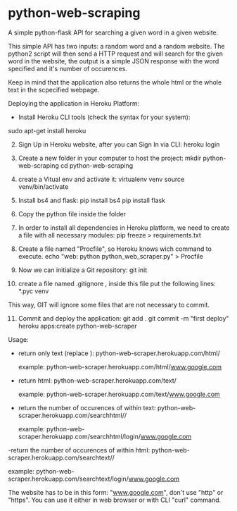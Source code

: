 # python-web-scraping
A simple python-flask API for searching a given word in a given website.

This simple API has two inputs: a random word and a random website.
The python2 script will then send a HTTP request and will search for the given word in the website, the output is a simple JSON response with the word specified and it's number of occurences.

Keep in mind that the application also returns the whole html or the whole text in the scpecified webpage.

Deploying the application in Heroku Platform:

- Install Heroku CLI tools (check the syntax for your system):

sudo apt-get install heroku 

2) Sign Up in Heroku website, after you can Sign In via CLI:
heroku login

3) Create a new folder in your computer to host the project:
mkdir python-web-scraping
cd python-web-scraping

4) create a Vitual env and activate it:
virtualenv venv
source venv/bin/activate

5) Install bs4 and flask:
pip install bs4
pip install flask

6) Copy the python file inside the folder

7) In order to install all dependencies in Heroku platform, we need to create a file with all necessary modules:
pip freeze > requirements.txt

8) Create a file named "Procfile", so Heroku knows wich command to execute. 
echo "web: python python_web_scraper.py" > Procfile

9) Now we can initialize a Git repository:
git init

10) create a file named .gitignore , inside this file put the following lines:
*.pyc
venv

This way, GIT will ignore some files that are not necessary to commit.

11) Commit and deploy the application:
git add .
git commit -m "first deploy"
heroku apps:create python-web-scraper


Usage:
- return only text (replace <site>):
  python-web-scraper.herokuapp.com/html/<site>
  
  example: python-web-scraper.herokuapp.com/html/www.google.com

- return html:
  python-web-scraper.herokuapp.com/text/<site>
  
  example: python-web-scraper.herokuapp.com/text/www.google.com 
  
  
- return the number of occurences of <word> within text:
  python-web-scraper.herokuapp.com/searchhtml/<word>/<site>
  
  example: python-web-scraper.herokuapp.com/searchhtml/login/www.google.com


-return the number of occurences of <word> within html:
 python-web-scraper.herokuapp.com/searchtext/<word>/<site>
 
 example: python-web-scraper.herokuapp.com/searchtext/login/www.google.com
 

The website has to be in this form: "www.google.com", don't use "http" or "https". You can use it either in web browser or with CLI "curl" command.


